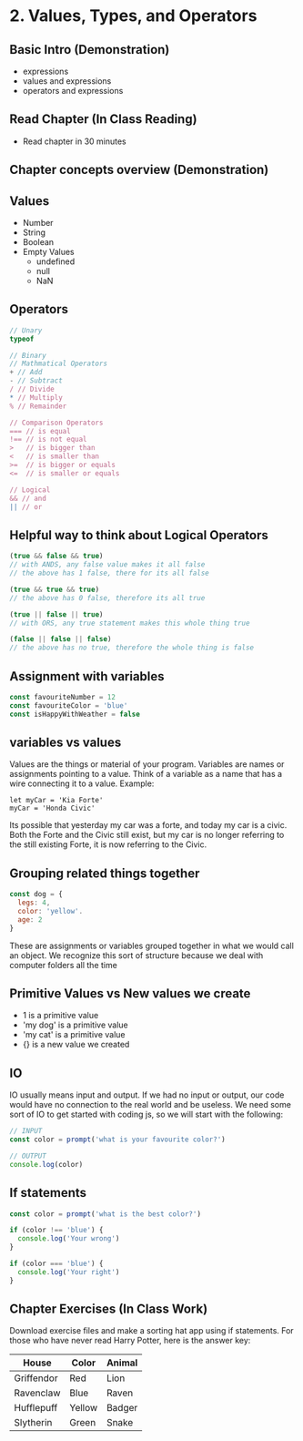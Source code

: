# 2. Values, Types, and Operators

## Basic Intro (Demonstration)

-   expressions
-   values and expressions
-   operators and expressions

## Read Chapter (In Class Reading)

-   Read chapter in 30 minutes

## Chapter concepts overview (Demonstration)


## Values
- Number
- String
- Boolean
- Empty Values
  - undefined
  - null
  - NaN
  
   
## Operators
```js
// Unary
typeof

// Binary
// Mathmatical Operators
+ // Add
- // Subtract
/ // Divide
* // Multiply
% // Remainder

// Comparison Operators
=== // is equal
!== // is not equal
>   // is bigger than
<   // is smaller than
>=  // is bigger or equals
<=  // is smaller or equals

// Logical
&& // and
|| // or
```

## Helpful way to think about Logical Operators

```js
(true && false && true)
// with ANDS, any false value makes it all false
// the above has 1 false, there for its all false

(true && true && true)
// the above has 0 false, therefore its all true

(true || false || true)
// with ORS, any true statement makes this whole thing true

(false || false || false)
// the above has no true, therefore the whole thing is false

```

## Assignment with variables

```js
const favouriteNumber = 12
const favouriteColor = 'blue'
const isHappyWithWeather = false
```

## variables vs values
Values are the things or material of your program.
Variables are names or assignments pointing to a value.
Think of a variable as a name that has a wire connecting it to a value.
Example:
```
let myCar = 'Kia Forte'
myCar = 'Honda Civic'
```
Its possible that yesterday my car was a forte, and today my car is a civic. Both the Forte and the Civic still exist, but my car is no longer referring to the still existing Forte, it is now referring to the Civic.

## Grouping related things together
```js
const dog = {
  legs: 4,
  color: 'yellow'.
  age: 2
}
```
These are assignments or variables grouped together in what we would call an object.
We recognize this sort of structure because we deal with computer folders all the time

## Primitive Values vs New values we create

- 1 is a primitive value
- 'my dog' is a primitive value
- 'my cat' is a primitive value
- {} is a new value we created


## IO
IO usually means input and output. If we had no input or output, our code would have no connection to the real world and be useless. We need some sort of IO to get started with coding js, so we will start with the following:
```js
// INPUT
const color = prompt('what is your favourite color?')

// OUTPUT
console.log(color)

```

## If statements

```js
const color = prompt('what is the best color?')

if (color !== 'blue') {
  console.log('Your wrong')
}

if (color === 'blue') {
  console.log('Your right')
}

```


## Chapter Exercises (In Class Work)

Download exercise files and make a sorting hat app using if statements.
For those who have never read Harry Potter, here is the answer key:

| House      | Color  | Animal |
| ---------- | ------ | ------ |
| Griffendor | Red    | Lion   |
| Ravenclaw  | Blue   | Raven  |
| Hufflepuff | Yellow | Badger |
| Slytherin  | Green  | Snake  |
